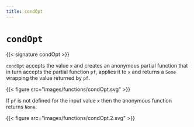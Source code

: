 ```yaml
---
title: condOpt
---
```


# `condOpt`

{{< signature condOpt >}}

`condOpt` accepts the value `x` and creates an anonymous partial function that in
turn accepts the partial function `pf`, applies it to `x` and returns a `Some`
wrapping the value returned by `pf`.

{{< figure src="images/functions/condOpt.svg" >}}

If `pf` is not defined for the input value `x` then the anonymous function
returns `None`.

{{< figure src="images/functions/condOpt.2.svg" >}}
